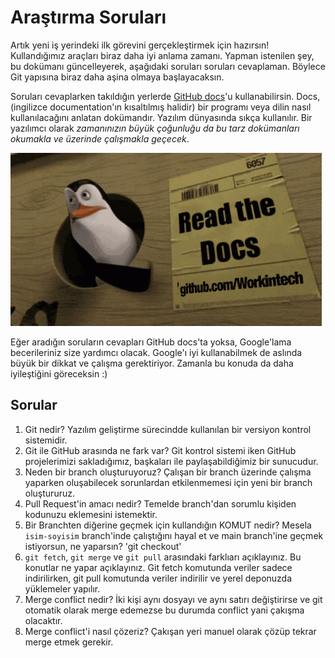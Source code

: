 # Araştırma Soruları

Artık yeni iş yerindeki ilk görevini gerçekleştirmek için hazırsın! Kullandığımız araçları biraz daha iyi anlama zamanı. Yapman istenilen şey, bu dokümanı güncelleyerek, aşağıdaki soruları soruları cevaplaman. Böylece Git yapısına biraz daha aşina olmaya başlayacaksın.

Soruları cevaplarken takıldığın yerlerde [GitHub docs](https://docs.github.com/en)'u kullanabilirsin. Docs, (ingilizce documentation'ın kısaltılmış halidir) bir programı veya dilin nasıl kullanılacağını anlatan dokümandır. Yazılım dünyasında sıkça kullanılır. Bir yazılımcı olarak _zamanınızın büyük çoğunluğu da bu tarz dokümanları okumakla ve üzerinde çalışmakla geçecek_.

![READ THE DOCS](https://github.com/Workintech/FSWeb-S1G1-Projesi-Web-Development-Projesi-icin-Git/blob/main/read-the-docs-wit.gif?raw=true)

Eğer aradığın soruların cevapları GitHub docs'ta yoksa, Google'lama becerileriniz size yardımcı olacak. Google'ı iyi kullanabilmek de aslında büyük bir dikkat ve çalışma gerektiriyor. Zamanla bu konuda da daha iyileştiğini göreceksin :)

## Sorular

1. Git nedir?
    Yazılım geliştirme sürecindde kullanılan bir versiyon kontrol sistemidir.
2. Git ile GitHub arasında ne fark var?
    Git kontrol sistemi iken GitHub projelerimizi sakladığımız, başkaları ile paylaşabildiğimiz bir sunucudur.
3. Neden bir branch oluşturuyoruz?
    Çalışan bir branch üzerinde çalışma yaparken oluşabilecek sorunlardan etkilenmemesi için yeni bir branch oluştururuz.
4. Pull Request'in amacı nedir?
    Temelde branch'dan sorumlu kişiden kodunuzu eklemesini istemektir.
5. Bir Branchten diğerine geçmek için kullandığın KOMUT nedir? Mesela `isim-soyisim` branch'inde çalıştığını hayal et ve main branch'ine geçmek istiyorsun, ne yaparsın?
    'git checkout'
6. `git fetch`, `git merge` ve `git pull` arasındaki farklıarı açıklayınız. Bu konutlar ne yapar açıklayınız.
    Git fetch komutunda veriler sadece indirilirken, git pull komutunda veriler indirilir ve yerel deponuzda yüklemeler yapılır.
7. Merge conflict nedir?
    İki kişi aynı dosyayı ve aynı satırı değiştirirse ve git otomatik olarak merge edemezse bu durumda conflict yani çakışma olacaktır.
8. Merge conflict'i nasıl çözeriz?
    Çakışan yeri manuel olarak çözüp tekrar merge etmek gerekir.